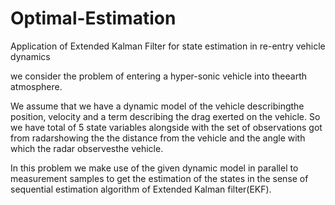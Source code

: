 # Optimal-Estimation
Application of Extended Kalman Filter for state estimation in re-entry vehicle dynamics

we consider the problem of entering a hyper-sonic vehicle into theearth atmosphere.

We assume that we have a dynamic model of the vehicle describingthe position, velocity and a term describing the drag exerted on the vehicle. So we have total of 5 state variables alongside with the set of observations got from radarshowing the the distance from the vehicle and the angle with which the radar observesthe vehicle. 

In this problem we make use of the given dynamic model in parallel to measurement samples to get the estimation of the states in the sense of sequential estimation algorithm of Extended Kalman filter(EKF).
